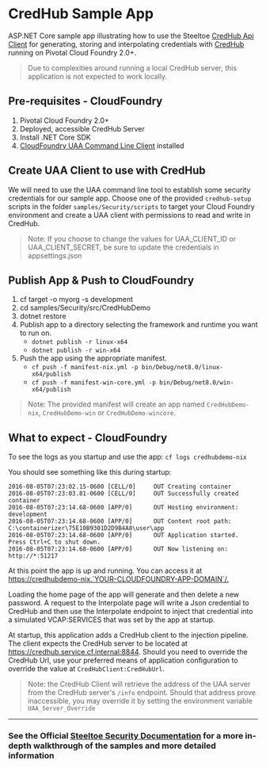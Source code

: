 ﻿# CredHub Sample App

ASP.NET Core sample app illustrating how to use the Steeltoe [CredHub Api Client](https://github.com/SteeltoeOSS/Security) for generating, storing and interpolating credentials with [CredHub](https://github.com/cloudfoundry-incubator/credhub) running on Pivotal Cloud Foundry 2.0+.

> Due to complexities around running a local CredHub server, this application is not expected to work locally.

## Pre-requisites - CloudFoundry

1. Pivotal Cloud Foundry 2.0+
1. Deployed, accessible CredHub Server
1. Install .NET Core SDK
1. [CloudFoundry UAA Command Line Client](https://github.com/cloudfoundry/cf-uaac) installed

## Create UAA Client to use with CredHub

We will need to use the UAA command line tool to establish some security credentials for our sample app. Choose one of the provided `credhub-setup` scripts in the folder `samples/Security/scripts` to target your Cloud Foundry environment and create a UAA client with permissions to read and write in CredHub.

> Note: If you choose to change the values for UAA_CLIENT_ID or UAA_CLIENT_SECRET, be sure to update the credentials in appsettings.json

## Publish App & Push to CloudFoundry

1. cf target -o myorg -s development
1. cd samples/Security/src/CredHubDemo
1. dotnet restore
1. Publish app to a directory selecting the framework and runtime you want to run on.
    * `dotnet publish -r linux-x64`
    * `dotnet publish -r win-x64`
1. Push the app using the appropriate manifest.
    * `cf push -f manifest-nix.yml -p bin/Debug/net8.0/linux-x64/publish`
    * `cf push -f manifest-win-core.yml -p bin/Debug/net8.0/win-x64/publish`

> Note: The provided manifest will create an app named `CredHubDemo-nix`, `CredHubDemo-win` or `CredHubDemo-wincore`.

## What to expect - CloudFoundry

To see the logs as you startup and use the app: `cf logs credhubdemo-nix`

You should see something like this during startup:

```text
2016-08-05T07:23:02.15-0600 [CELL/0]     OUT Creating container
2016-08-05T07:23:03.81-0600 [CELL/0]     OUT Successfully created container
2016-08-05T07:23:14.68-0600 [APP/0]      OUT Hosting environment: development
2016-08-05T07:23:14.68-0600 [APP/0]      OUT Content root path: C:\containerizer\75E10B9301D2D9B4A8\user\app
2016-08-05T07:23:14.68-0600 [APP/0]      OUT Application started. Press Ctrl+C to shut down.
2016-08-05T07:23:14.68-0600 [APP/0]      OUT Now listening on: http://*:51217
```

At this point the app is up and running.  You can access it at <https://credhubdemo-nix.`YOUR-CLOUDFOUNDRY-APP-DOMAIN`/.>

Loading the home page of the app will generate and then delete a new password. A request to the Interpolate page will write a Json credential to CredHub and then use the Interpolate endpoint to inject that credential into a simulated VCAP:SERVICES that was set by the app at startup.

At startup, this application adds a CredHub client to the injection pipeline. The client expects the CredHub server to be located at <https://credhub.service.cf.internal:8844>. Should you need to override the CredHub Url, use your preferred means of application configuration to override the value at `CredHubClient:CredHubUrl`.

> Note: the CredHub Client will retrieve the address of the UAA server from the CredHub server's `/info` endpoint. Should that address prove inaccessible, you may override it by setting the environment variable `UAA_Server_Override`

---

### See the Official [Steeltoe Security Documentation](https://steeltoe.io/docs/steeltoe-security) for a more in-depth walkthrough of the samples and more detailed information
